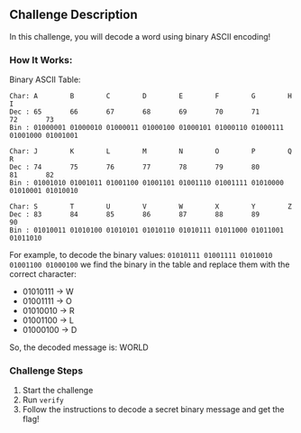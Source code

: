 ## Challenge Description
In this challenge, you will decode a word using binary ASCII encoding!

### How It Works:
Binary ASCII Table:
```
Char: A        B        C        D        E        F        G        H        I
Dec : 65       66       67       68       69       70       71       72       73
Bin : 01000001 01000010 01000011 01000100 01000101 01000110 01000111 01001000 01001001

Char: J        K        L        M        N        O        P        Q        R
Dec : 74       75       76       77       78       79       80       81       82
Bin : 01001010 01001011 01001100 01001101 01001110 01001111 01010000 01010001 01010010

Char: S        T        U        V        W        X        Y        Z
Dec : 83       84       85       86       87       88       89       90
Bin : 01010011 01010100 01010101 01010110 01010111 01011000 01011001 01011010
```

For example, to decode the binary values: `01010111 01001111 01010010 01001100 01000100`
we find the binary in the table and replace them with the correct character:

- 01010111 → W
- 01001111 → O
- 01010010 → R
- 01001100 → L
- 01000100 → D

So, the decoded message is: WORLD

### Challenge Steps
1. Start the challenge
2. Run `verify`
3. Follow the instructions to decode a secret binary message and get the flag!
